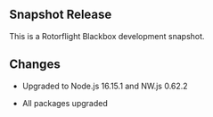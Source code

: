 ## Snapshot Release

This is a Rotorflight Blackbox development snapshot.


## Changes

- Upgraded to Node.js 16.15.1 and NW.js 0.62.2

- All packages upgraded

